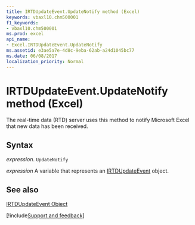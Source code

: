 ```yaml
---
title: IRTDUpdateEvent.UpdateNotify method (Excel)
keywords: vbaxl10.chm500001
f1_keywords:
- vbaxl10.chm500001
ms.prod: excel
api_name:
- Excel.IRTDUpdateEvent.UpdateNotify
ms.assetid: e3ae5a7e-4d8c-9eba-62ab-a24d1045bc77
ms.date: 06/08/2017
localization_priority: Normal
---
```



# IRTDUpdateEvent.UpdateNotify method (Excel)

The real-time data (RTD) server uses this method to notify Microsoft Excel that new data has been received.


## Syntax

_expression_. `UpdateNotify`

_expression_ A variable that represents an [IRTDUpdateEvent](Excel.IRTDUpdateEvent.md) object.


## See also


[IRTDUpdateEvent Object](Excel.IRTDUpdateEvent.md)

[!include[Support and feedback](~/includes/feedback-boilerplate.md)]